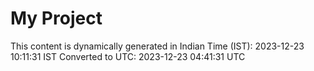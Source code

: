 # My Project

This content is dynamically generated in Indian Time (IST): 2023-12-23 10:11:31 IST
Converted to UTC: 2023-12-23 04:41:31 UTC
